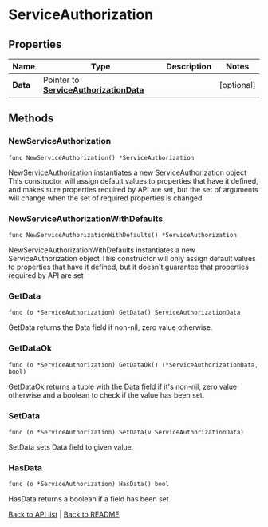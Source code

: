 # ServiceAuthorization

## Properties

Name | Type | Description | Notes
------------ | ------------- | ------------- | -------------
**Data** | Pointer to [**ServiceAuthorizationData**](ServiceAuthorizationData.md) |  | [optional] 

## Methods

### NewServiceAuthorization

`func NewServiceAuthorization() *ServiceAuthorization`

NewServiceAuthorization instantiates a new ServiceAuthorization object
This constructor will assign default values to properties that have it defined,
and makes sure properties required by API are set, but the set of arguments
will change when the set of required properties is changed

### NewServiceAuthorizationWithDefaults

`func NewServiceAuthorizationWithDefaults() *ServiceAuthorization`

NewServiceAuthorizationWithDefaults instantiates a new ServiceAuthorization object
This constructor will only assign default values to properties that have it defined,
but it doesn't guarantee that properties required by API are set

### GetData

`func (o *ServiceAuthorization) GetData() ServiceAuthorizationData`

GetData returns the Data field if non-nil, zero value otherwise.

### GetDataOk

`func (o *ServiceAuthorization) GetDataOk() (*ServiceAuthorizationData, bool)`

GetDataOk returns a tuple with the Data field if it's non-nil, zero value otherwise
and a boolean to check if the value has been set.

### SetData

`func (o *ServiceAuthorization) SetData(v ServiceAuthorizationData)`

SetData sets Data field to given value.

### HasData

`func (o *ServiceAuthorization) HasData() bool`

HasData returns a boolean if a field has been set.


[Back to API list](../README.md#documentation-for-api-endpoints) | [Back to README](../README.md)
